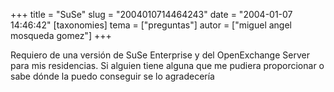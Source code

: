 +++
title = "SuSe"
slug = "2004010714464243"
date = "2004-01-07 14:46:42"
[taxonomies]
tema = ["preguntas"]
autor = ["miguel angel mosqueda gomez"]
+++

Requiero de una versión de SuSe Enterprise y del OpenExchange Server
para mis residencias. Si alguien tiene alguna que me pudiera
proporcionar o sabe dónde la puedo conseguir se lo agradecería

